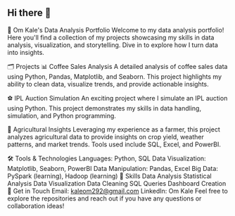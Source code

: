 ## Hi there 👋

🌟 Om Kale's Data Analysis Portfolio
Welcome to my data analysis portfolio! Here you'll find a collection of my projects showcasing my skills in data analysis, visualization, and storytelling. Dive in to explore how I turn data into insights.

🗂️ Projects
📊 Coffee Sales Analysis
A detailed analysis of coffee sales data using Python, Pandas, Matplotlib, and Seaborn. This project highlights my ability to clean data, visualize trends, and provide actionable insights.

⚽ IPL Auction Simulation
An exciting project where I simulate an IPL auction using Python. This project demonstrates my skills in data handling, simulation, and Python programming.

🌱 Agricultural Insights
Leveraging my experience as a farmer, this project analyzes agricultural data to provide insights on crop yield, weather patterns, and market trends. Tools used include SQL, Excel, and PowerBI.

🛠️ Tools & Technologies
Languages: Python, SQL
Data Visualization: Matplotlib, Seaborn, PowerBI
Data Manipulation: Pandas, Excel
Big Data: PySpark (learning), Hadoop (learning)
🚀 Skills
Data Analysis
Statistical Analysis
Data Visualization
Data Cleaning
SQL Queries
Dashboard Creation
🔗 Get in Touch
Email: kaleom292@gmail.com
LinkedIn: Om Kale
Feel free to explore the repositories and reach out if you have any questions or collaboration ideas!







